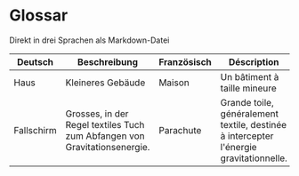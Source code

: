 # Glossar
Direkt in drei Sprachen als Markdown-Datei

| Deutsch | Beschreibung | Französisch | Déscription | Italienisch | Descrizione |
| ----------- | ----------- | ----------- | ----------- | ----------- | ----------- |
| Haus | Kleineres Gebäude | Maison | Un bâtiment à taille mineure | Casa | Edificio più piccolo |
| Fallschirm | Grosses, in der Regel textiles Tuch zum Abfangen von Gravitationsenergie. | Parachute | Grande toile, généralement textile, destinée à intercepter l'énergie gravitationnelle. | Paracadute | Grande tela solitamente tessile per intercettare l'energia gravitazionale. |
